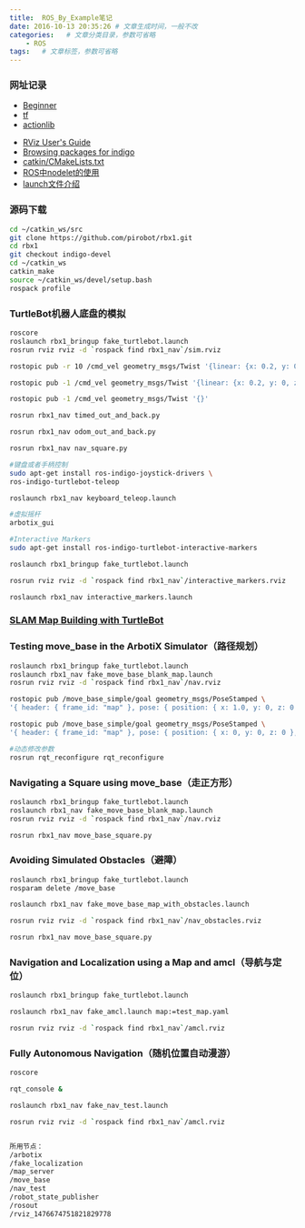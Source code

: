 ```yaml
---
title:  ROS_By_Example笔记
date: 2016-10-13 20:35:26 # 文章生成时间，一般不改
categories:   # 文章分类目录，参数可省略
    - ROS
tags:   # 文章标签，参数可省略
---
```

### 网址记录
* [Beginner](http://wiki.ros.org/ROS/Tutorials)
* [tf](http://wiki.ros.org/tf/Tutorials)
* [actionlib](http://wiki.ros.org/actionlib/Tutorials)
<!--more-->
* [RViz User's Guide](http://docs.ros.org/indigo/api/rviz/html/user_guide/)
* [Browsing packages for indigo](http://www.ros.org/browse/list.php?package_type=package&distro=indigo)
* [catkin/CMakeLists.txt](http://wiki.ros.org/catkin/CMakeLists.txt)
* [ ROS中nodelet的使用](http://blog.csdn.net/zyh821351004/article/details/52143309)
* [launch文件介绍](http://blog.csdn.net/zqxf123456789/article/details/52497833)

### 源码下载
```bash
cd ~/catkin_ws/src
git clone https://github.com/pirobot/rbx1.git
cd rbx1
git checkout indigo-devel
cd ~/catkin_ws
catkin_make
source ~/catkin_ws/devel/setup.bash
rospack profile
```

### TurtleBot机器人底盘的模拟
```bash
roscore
roslaunch rbx1_bringup fake_turtlebot.launch
rosrun rviz rviz -d `rospack find rbx1_nav`/sim.rviz

rostopic pub -r 10 /cmd_vel geometry_msgs/Twist '{linear: {x: 0.2, y: 0, z: 0}, angular: {x: 0, y: 0, z: 0.5}}'

rostopic pub -1 /cmd_vel geometry_msgs/Twist '{linear: {x: 0.2, y: 0, z: 0}, angular: {x: 0, y: 0, z: 0}}'; rostopic pub -r 10 /cmd_vel geometry_msgs/Twist '{linear: {x: 0.2, y: 0, z: 0}, angular: {x: 0, y: 0, z: 0.5}}'

rostopic pub -1 /cmd_vel geometry_msgs/Twist '{}'

rosrun rbx1_nav timed_out_and_back.py

rosrun rbx1_nav odom_out_and_back.py

rosrun rbx1_nav nav_square.py

#键盘或者手柄控制
sudo apt-get install ros-indigo-joystick-drivers \
ros-indigo-turtlebot-teleop

roslaunch rbx1_nav keyboard_teleop.launch

#虚拟摇杆
arbotix_gui

#Interactive Markers
sudo apt-get install ros-indigo-turtlebot-interactive-markers

roslaunch rbx1_bringup fake_turtlebot.launch

rosrun rviz rviz -d `rospack find rbx1_nav`/interactive_markers.rviz

roslaunch rbx1_nav interactive_markers.launch

```

### [SLAM Map Building with TurtleBot](http://wiki.ros.org/turtlebot_navigation/Tutorials/Build%20a%20map%20with%20SLAM)

### Testing move_base in the ArbotiX Simulator（路径规划）
```bash
roslaunch rbx1_bringup fake_turtlebot.launch
roslaunch rbx1_nav fake_move_base_blank_map.launch
rosrun rviz rviz -d `rospack find rbx1_nav`/nav.rviz

rostopic pub /move_base_simple/goal geometry_msgs/PoseStamped \
'{ header: { frame_id: "map" }, pose: { position: { x: 1.0, y: 0, z: 0 }, orientation: { x: 0, y: 0, z: 0, w: 1 } } }'

rostopic pub /move_base_simple/goal geometry_msgs/PoseStamped \
'{ header: { frame_id: "map" }, pose: { position: { x: 0, y: 0, z: 0 }, orientation: { x: 0, y: 0, z: 0, w: 1 } } }'

#动态修改参数
rosrun rqt_reconfigure rqt_reconfigure
```

### Navigating a Square using move_base（走正方形）
```bash
roslaunch rbx1_bringup fake_turtlebot.launch
roslaunch rbx1_nav fake_move_base_blank_map.launch
rosrun rviz rviz -d `rospack find rbx1_nav`/nav.rviz

rosrun rbx1_nav move_base_square.py
```

### Avoiding Simulated Obstacles（避障）
```bash
roslaunch rbx1_bringup fake_turtlebot.launch
rosparam delete /move_base

roslaunch rbx1_nav fake_move_base_map_with_obstacles.launch

rosrun rviz rviz -d `rospack find rbx1_nav`/nav_obstacles.rviz

rosrun rbx1_nav move_base_square.py
```

### Navigation and Localization using a Map and amcl（导航与定位）
```bash
roslaunch rbx1_bringup fake_turtlebot.launch

roslaunch rbx1_nav fake_amcl.launch map:=test_map.yaml

rosrun rviz rviz -d `rospack find rbx1_nav`/amcl.rviz
```

### Fully Autonomous Navigation（随机位置自动漫游）
```bash
roscore

rqt_console &

roslaunch rbx1_nav fake_nav_test.launch

rosrun rviz rviz -d `rospack find rbx1_nav`/amcl.rviz


所用节点：
/arbotix
/fake_localization
/map_server
/move_base
/nav_test
/robot_state_publisher
/rosout
/rviz_1476674751821829778

```